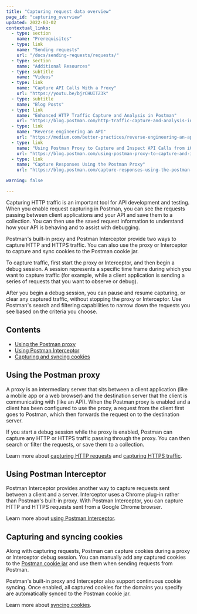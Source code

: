```yaml
---
title: "Capturing request data overview"
page_id: "capturing_overview"
updated: 2022-03-02
contextual_links:
  - type: section
    name: "Prerequisites"
  - type: link
    name: "Sending requests"
    url: "/docs/sending-requests/requests/"
  - type: section
    name: "Additional Resources"
  - type: subtitle
    name: "Videos"
  - type: link
    name: "Capture API Calls With a Proxy"
    url: "https://youtu.be/bjrCHUITZ3k"
  - type: subtitle
    name: "Blog Posts"
  - type: link
    name: "Enhanced HTTP Traffic Capture and Analysis in Postman"
    url: "https://blog.postman.com/http-traffic-capture-and-analysis-in-postman/"
  - type: link
    name: "Reverse engineering an API"
    url: "https://medium.com/better-practices/reverse-engineering-an-api-403fae885303"
  - type: link
    name: "Using Postman Proxy to Capture and Inspect API Calls from iOS or Android Devices"
    url: "https://blog.postman.com/using-postman-proxy-to-capture-and-inspect-api-calls-from-ios-or-android-devices/"
  - type: link
    name: "Capture Responses Using the Postman Proxy"
    url: "https://blog.postman.com/capture-responses-using-the-postman-proxy/"

warning: false

---
```


Capturing HTTP traffic is an important tool for API development and testing. When you enable request capturing in Postman, you can see the requests passing between client applications and your API and save them to a collection. You can then use the saved request information to understand how your API is behaving and to assist with debugging.

Postman's built-in proxy and Postman Interceptor provide two ways to capture HTTP and HTTPS traffic. You can also use the proxy or Interceptor to capture and sync cookies to the Postman cookie jar.

To capture traffic, first start the proxy or Interceptor, and then begin a debug session. A session represents a specific time frame during which you want to capture traffic (for example, while a client application is sending a series of requests that you want to observe or debug).

After you begin a debug session, you can pause and resume capturing, or clear any captured traffic, without stopping the proxy or Interceptor. Use Postman's search and filtering capabilities to narrow down the requests you see based on the criteria you choose.

## Contents

* [Using the Postman proxy](#using-the-postman-proxy)
* [Using Postman Interceptor](#using-the-postman-proxy)
* [Capturing and syncing cookies](#capturing-and-syncing-cookies)

## Using the Postman proxy

A proxy is an intermediary server that sits between a client application (like a mobile app or a web browser) and the destination server that the client is communicating with (like an API). When the Postman proxy is enabled and a client has been configured to use the proxy, a request from the client first goes to Postman, which then forwards the request on to the destination server.

If you start a debug session while the proxy is enabled, Postman can capture any HTTP or HTTPS traffic passing through the proxy. You can then search or filter the requests, or save them to a collection.

Learn more about [capturing HTTP requests](/docs/sending-requests/capturing-request-data/capturing-http-requests/) and [capturing HTTPS traffic](/docs/sending-requests/capturing-request-data/capturing-https-traffic/).

## Using Postman Interceptor

Postman Interceptor provides another way to capture requests sent between a client and a server. Interceptor uses a Chrome plug-in rather than Postman's built-in proxy. With Postman Interceptor, you can capture HTTP and HTTPS requests sent from a Google Chrome browser.

Learn more about [using Postman Interceptor](/docs/sending-requests/capturing-request-data/interceptor/).

## Capturing and syncing cookies

Along with capturing requests, Postman can capture cookies during a proxy or Interceptor debug session. You can manually add any captured cookies to the [Postman cookie jar](/docs/sending-requests/cookies/) and use them when sending requests from Postman.

Postman's built-in proxy and Interceptor also support continuous cookie syncing. Once enabled, all captured cookies for the domains you specify are automatically synced to the Postman cookie jar.

Learn more about [syncing cookies](/docs/sending-requests/capturing-request-data/syncing-cookies/).
